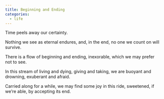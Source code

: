 ```yaml
---
title: Beginning and Ending
categories:
  - life
---
```


Time
peels away
our certainty.

Nothing
we see as eternal
endures,
and, in the end,
no one we count on
will survive.

There is a flow
of beginning
and ending,
inexorable,
which we may prefer
not to see.

In this stream
of living and dying,
giving and taking,
we are buoyant
and drowning,
exuberant
and afraid.

Carried along
for a while,
we may find
some joy
in this ride,
sweetened,
if we’re able,
by accepting
its end.
